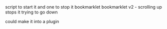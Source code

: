 script to start it and one to stop it
bookmarklet
bookmarklet v2 - scrolling up stops it trying to go down

could make it into a plugin
